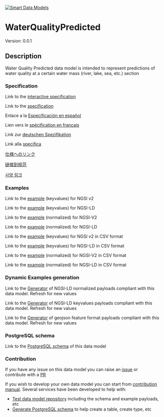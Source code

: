 [![Smart Data Models](https://smartdatamodels.org/wp-content/uploads/2022/01/SmartDataModels_logo.png "Logo")](https://smartdatamodels.org)
# WaterQualityPredicted
Version: 0.0.1

## Description 

Water Quality Predicted data model is intended to represent predictions of water quality at a certain water mass (river,  lake, sea, etc.) section
### Specification

Link to the [interactive specification](https://swagger.lab.fiware.org/?url=https://smart-data-models.github.io/dataModel.WaterQuality/WaterQualityPredicted/swagger.yaml)

Link to the [specification](https://github.com/smart-data-models/dataModel.WaterQuality/blob/master/WaterQualityPredicted/doc/spec.md)

Enlace a la [Especificación en español](https://github.com/smart-data-models/dataModel.WaterQuality/blob/master/WaterQualityPredicted/doc/spec_ES.md)

Lien vers le [spécification en français](https://github.com/smart-data-models/dataModel.WaterQuality/blob/master/WaterQualityPredicted/doc/spec_FR.md)

Link zur [deutschen Spezifikation](https://github.com/smart-data-models/dataModel.WaterQuality/blob/master/WaterQualityPredicted/doc/spec_DE.md)

Link alla [specifica](https://github.com/smart-data-models/dataModel.WaterQuality/blob/master/WaterQualityPredicted/doc/spec_IT.md)

[仕様へのリンク](https://github.com/smart-data-models/dataModel.WaterQuality/blob/master/WaterQualityPredicted/doc/spec_JA.md)

[链接到规范](https://github.com/smart-data-models/dataModel.WaterQuality/blob/master/WaterQualityPredicted/doc/spec_ZH.md)

[사양 링크](https://github.com/smart-data-models/dataModel.WaterQuality/blob/master/WaterQualityPredicted/doc/spec_KO.md)
### Examples

Link to the [example](https://smart-data-models.github.io/dataModel.WaterQuality/WaterQualityPredicted/examples/example.json) (keyvalues) for NGSI v2

Link to the [example](https://smart-data-models.github.io/dataModel.WaterQuality/WaterQualityPredicted/examples/example.jsonld) (keyvalues) for NGSI-LD

Link to the [example](https://smart-data-models.github.io/dataModel.WaterQuality/WaterQualityPredicted/examples/example-normalized.json) (normalized) for NGSI-V2

Link to the [example](https://smart-data-models.github.io/dataModel.WaterQuality/WaterQualityPredicted/examples/example-normalized.jsonld) (normalized) for NGSI-LD

Link to the [example](https://github.com/smart-data-models/dataModel.WaterQuality/blob/master/WaterQualityPredicted/examples/example.json.csv) (keyvalues) for NGSI v2 in CSV format

Link to the [example](https://github.com/smart-data-models/dataModel.WaterQuality/blob/master/WaterQualityPredicted/examples/example.jsonld.csv) (keyvalues) for NGSI-LD in CSV format

Link to the [example](https://github.com/smart-data-models/dataModel.WaterQuality/blob/master/WaterQualityPredicted/examples/example-normalized.json.csv) (normalized) for NGSI-V2 in CSV format

Link to the [example](https://github.com/smart-data-models/dataModel.WaterQuality/blob/master/WaterQualityPredicted/examples/example-normalized.jsonld.csv) (normalized) for NGSI-LD in CSV format
### Dynamic Examples generation

Link to the [Generator](https://smartdatamodels.org/extra/ngsi-ld_generator.php?schemaUrl=https://raw.githubusercontent.com/smart-data-models/dataModel.WaterQuality/master/WaterQualityPredicted/schema.json&email=info@smartdatamodels.org) of NGSI-LD normalized payloads compliant with this data model. Refresh for new values

Link to the [Generator](https://smartdatamodels.org/extra/ngsi-ld_generator_keyvalues.php?schemaUrl=https://raw.githubusercontent.com/smart-data-models/dataModel.WaterQuality/master/WaterQualityPredicted/schema.json&email=info@smartdatamodels.org) of NGSI-LD keyvalues payloads compliant with this data model. Refresh for new values

Link to the [Generator](https://smartdatamodels.org/extra/geojson_features_generator.php?schemaUrl=https://raw.githubusercontent.com/smart-data-models/dataModel.WaterQuality/master/WaterQualityPredicted/schema.json&email=info@smartdatamodels.org) of geojson feature format payloads compliant with this data model. Refresh for new values
### PostgreSQL schema

Link to the [PostgreSQL schema](https://github.com/smart-data-models/dataModel.WaterQuality/blob/master/WaterQualityPredicted/schema.sql) of this data model
### Contribution

 If you have any issue on this data model you can raise an [issue](https://github.com/smart-data-models/dataModel.WaterQuality/issues)  or contribute with a [PR](https://github.com/smart-data-models/dataModel.WaterQuality/pulls)

 If you wish to develop your own data model you can start from [contribution manual](https://bit.ly/contribution_manual). Several services have been developed to help with: 
 - [Test data model repository](https://smartdatamodels.org/index.php/data-models-contribution-api/) including the schema and example payloads, etc
 - [Generate PostgreSQL schema](https://smartdatamodels.org/index.php/sql-service/) to help create a table, create type, etc